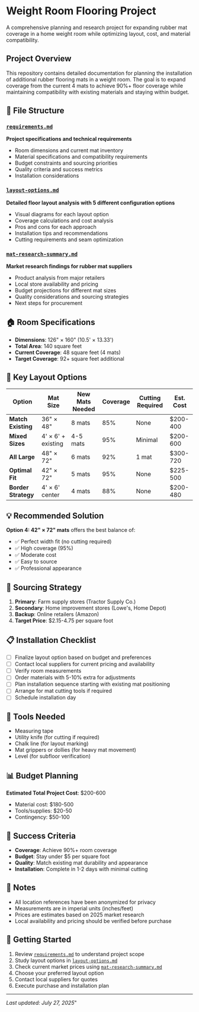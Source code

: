 # Weight Room Flooring Project

A comprehensive planning and research project for expanding rubber mat coverage in a home weight room while optimizing layout, cost, and material compatibility.

## Project Overview

This repository contains detailed documentation for planning the installation of additional rubber flooring mats in a weight room. The goal is to expand coverage from the current 4 mats to achieve 90%+ floor coverage while maintaining compatibility with existing materials and staying within budget.

## 📁 File Structure

### [`requirements.md`](requirements.md)
**Project specifications and technical requirements**
- Room dimensions and current mat inventory
- Material specifications and compatibility requirements
- Budget constraints and sourcing priorities
- Quality criteria and success metrics
- Installation considerations

### [`layout-options.md`](layout-options.md)
**Detailed floor layout analysis with 5 different configuration options**
- Visual diagrams for each layout option
- Coverage calculations and cost analysis
- Pros and cons for each approach
- Installation tips and recommendations
- Cutting requirements and seam optimization

### [`mat-research-summary.md`](mat-research-summary.md)
**Market research findings for rubber mat suppliers**
- Product analysis from major retailers
- Local store availability and pricing
- Budget projections for different mat sizes
- Quality considerations and sourcing strategies
- Next steps for procurement

## 🏠 Room Specifications

- **Dimensions**: 126" × 160" (10.5' × 13.33')
- **Total Area**: 140 square feet
- **Current Coverage**: 48 square feet (4 mats)
- **Target Coverage**: 92+ square feet additional

## 🎯 Key Layout Options

| Option | Mat Size | New Mats Needed | Coverage | Cutting Required | Est. Cost |
|--------|----------|-----------------|----------|------------------|-----------|
| **Match Existing** | 36" × 48" | 8 mats | 85% | None | $200-400 |
| **Mixed Sizes** | 4' × 6' + existing | 4-5 mats | 95% | Minimal | $200-600 |
| **All Large** | 48" × 72" | 6 mats | 92% | 1 mat | $300-720 |
| **Optimal Fit** | 42" × 72" | 5 mats | 95% | None | $225-500 |
| **Border Strategy** | 4' × 6' center | 4 mats | 88% | None | $200-480 |

## 💡 Recommended Solution

**Option 4: 42" × 72" mats** offers the best balance of:
- ✅ Perfect width fit (no cutting required)
- ✅ High coverage (95%)
- ✅ Moderate cost
- ✅ Easy to source
- ✅ Professional appearance

## 🛒 Sourcing Strategy

1. **Primary**: Farm supply stores (Tractor Supply Co.)
2. **Secondary**: Home improvement stores (Lowe's, Home Depot)
3. **Backup**: Online retailers (Amazon)
4. **Target Price**: $2.15-4.75 per square foot

## 📋 Installation Checklist

- [ ] Finalize layout option based on budget and preferences
- [ ] Contact local suppliers for current pricing and availability
- [ ] Verify room measurements
- [ ] Order materials with 5-10% extra for adjustments
- [ ] Plan installation sequence starting with existing mat positioning
- [ ] Arrange for mat cutting tools if required
- [ ] Schedule installation day

## 🔧 Tools Needed

- Measuring tape
- Utility knife (for cutting if required)
- Chalk line (for layout marking)
- Mat grippers or dollies (for heavy mat movement)
- Level (for subfloor verification)

## 📊 Budget Planning

**Estimated Total Project Cost**: $200-600
- Material cost: $180-500
- Tools/supplies: $20-50
- Contingency: $50-100

## 🎯 Success Criteria

- **Coverage**: Achieve 90%+ room coverage
- **Budget**: Stay under $5 per square foot
- **Quality**: Match existing mat durability and appearance
- **Installation**: Complete in 1-2 days with minimal cutting

## 📝 Notes

- All location references have been anonymized for privacy
- Measurements are in imperial units (inches/feet)
- Prices are estimates based on 2025 market research
- Local availability and pricing should be verified before purchase

## 🚀 Getting Started

1. Review [`requirements.md`](requirements.md) to understand project scope
2. Study layout options in [`layout-options.md`](layout-options.md)
3. Check current market prices using [`mat-research-summary.md`](mat-research-summary.md)
4. Choose your preferred layout option
5. Contact local suppliers for quotes
6. Execute purchase and installation plan

---

*Last updated: July 27, 2025*" 

